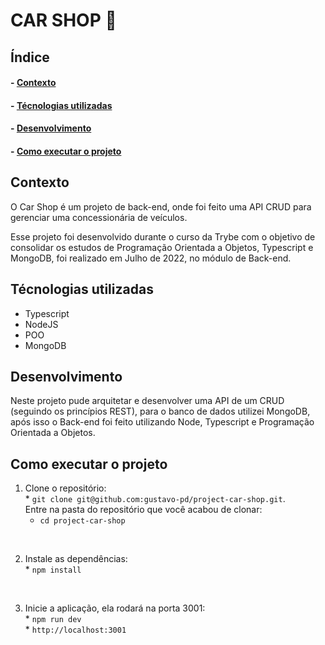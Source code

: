 <h1>CAR SHOP 🚗</h1>

<h2>Índice</h2>
<h4>- <a href="#context">Contexto</a></h4>
<h4>- <a href="#tecnologies">Técnologias utilizadas</a></h4>
<h4>- <a href="#development">Desenvolvimento</a></h4>
<h4>- <a href="#howtouse">Como executar o projeto</a></h4>

<h2 id="context">Contexto</h2>

<p>O Car Shop é um projeto de back-end, onde foi feito uma API CRUD para gerenciar uma concessionária de veículos.</p>
<p>Esse projeto foi desenvolvido durante o curso da Trybe com o objetivo de consolidar os estudos de Programação Orientada a Objetos, Typescript e MongoDB, foi realizado em Julho de 2022, no módulo de Back-end.</p>


<h2 id="tecnologies">Técnologias utilizadas</h2>

<ul>
  <li>Typescript</li>
  <li>NodeJS</li>
  <li>POO</li>
  <li>MongoDB</li>
</ul>

<h2 id="development">Desenvolvimento</h2>

<p>Neste projeto pude arquitetar e desenvolver uma API de um CRUD (seguindo os princípios REST), para o banco de dados utilizei MongoDB, após isso o Back-end foi feito utilizando Node, Typescript e Programação Orientada a Objetos. </p>

<h2 id="howtouse">Como executar o projeto</h2>

  1. Clone o repositório:
    </br>
    * `git clone git@github.com:gustavo-pd/project-car-shop.git`.
    </br>
    Entre na pasta do repositório que você acabou de clonar:
    </br>
      * `cd project-car-shop`
</br>

  2. Instale as dependências:
    </br>
    * `npm install`
</br>

  3. Inicie a aplicação, ela rodará na porta 3001:
    </br>
    * `npm run dev`
    </br>
    * `http://localhost:3001`
</br>
